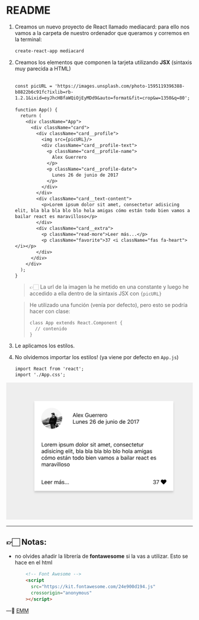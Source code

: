 # README

1. Creamos un nuevo proyecto de React llamado mediacard: para ello nos vamos a la carpeta de nuestro ordenador que queramos y corremos en la terminal:

   ```bash
   create-react-app mediacard
   ```

2. Creamos los elementos que componen la tarjeta utilizando **JSX** (sintaxis muy parecida a HTML)

   ```JSX
   
   const picURL = 'https://images.unsplash.com/photo-1595119396388-b8822b6c91fc?ixlib=rb-1.2.1&ixid=eyJhcHBfaWQiOjEyMDd9&auto=format&fit=crop&w=1350&q=80';
   
   function App() {
     return (
       <div className="App">
         <div className="card">
           <div className="card__profile">
             <img src={picURL}/>
             <div className="card__profile-text">
               <p className="card__profile-name">
                 Alex Guerrero
               </p>
               <p className="card__profile-date">
                 Lunes 26 de junio de 2017
               </p>
             </div>
           </div>
           <div className="card__text-content">
             <p>Lorem ipsum dolor sit amet, consectetur adisicing elit, bla bla bla blo blo hola amigas cómo están todo bien vamos a bailar react es maravilloso</p>
           </div>
           <div className="card__extra">
             <p className="read-more">Leer más...</p>
             <p className="favorite">37 <i className="fas fa-heart"></i></p>
           </div>
         </div>
       </div>
     );
   }
   ```

   > 👉🏻 La url de la imagen la he metido en una constante y luego he accedido a ella dentro de la sintaxis JSX con `{picURL}`

   > He utilizado una función (venía por defecto), pero esto se podría hacer con clase:
   >
   > ```JSX
   > class App extends React.Component {
   >   // contenido
   > }
   > ```

3. Le aplicamos los estilos.

4. No olvidemos importar los estilos! (ya viene por defecto en `App.js`)

   ```JSX
   import React from 'react';
   import './App.css';
   ```



![image-20200719182225265](./image-20200719182225265.png)

---

## 👉🏻 Notas:

- no olvides añadir la librería de **fontawesome** si la vas a utilizar. Esto se hace en el html

  ```html
      <!-- Font Awesome -->
      <script
        src="https://kit.fontawesome.com/24e900d194.js"
        crossorigin="anonymous"
      ></script>
  ```




—🦊 [EMM](https://github.com/elemarmar)

